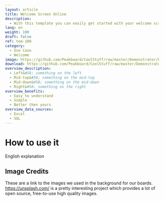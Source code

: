 ```yaml
---
layout: article
title: Welcome Screen Online
description: 
  - With this template you can easily get started with your welcome screen. Replace the Logo, add your background images and update the weather widget to make it yours. You can maintain the appointments via the web interface on port :40404.
lang: en
weight: 100
draft: false
ref: tem-100
category:
  - Use Case
  - Welcome
image: https://github.com/Peakboard/CoolStuff/raw/master/Demonstrator/Designer%20Templates/Administration/Welcome%20Screen%20Online/Welcome_Screen_Online-EN.png
download: https://github.com/Peakboard/CoolStuff/raw/master/Demonstrator/Designer%20Templates/Administration/Welcome%20Screen%20Online/Welcome_Screen_Online-EN.pbmx
overview_description:
  - Left&#58; something on the left
  - Mid-top&#58; something on the mid-top
  - Mid-down&#58; something on the mid-down
  - Right&#58; something on the right
overview_benefits:
  - Easy to understand
  - Simple
  - Better then yours
overview_data_sources:
  - Excel
  - SQL
---
```


# How to use it

English explanation

## Image Credits

These are a link to the images we used in the background for our boards. https://unsplash.com/ is a pretty interesting project which provides a lot of open source, free-to-use high quality images.
